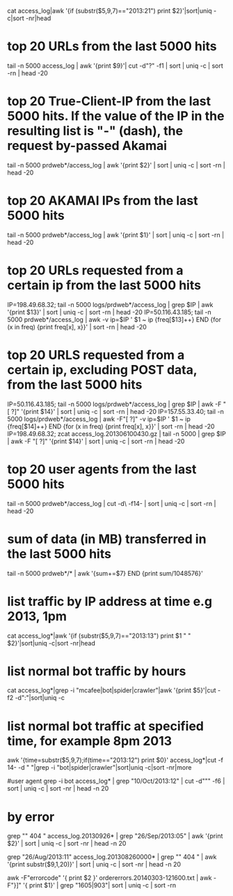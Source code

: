 cat access_log|awk '{if (substr($5,9,7)=="2013:21") print $2}'|sort|uniq -c|sort -nr|head

# top 20 URLs from the last 5000 hits
tail -n 5000 access_log | awk '{print $9}'| cut -d"?" -f1 | sort | uniq -c | sort -rn | head -20 

# top 20 True-Client-IP from the last 5000 hits. If the value of the IP in the resulting list is "-" (dash), the request by-passed Akamai
tail -n 5000 prdweb*/access_log | awk '{print $2}' | sort | uniq -c | sort -rn | head -20
 
# top 20 AKAMAI IPs from the last 5000 hits
tail -n 5000 prdweb*/access_log | awk '{print $1}' | sort | uniq -c | sort -rn | head -20

# top 20 URLs requested from a certain ip from the last 5000 hits
IP=198.49.68.32; tail -n 5000 logs/prdweb*/access_log | grep $IP | awk '{print $13}' | sort | uniq -c | sort -rn | head -20
IP=50.116.43.185; tail -n 5000 prdweb*/access_log | awk -v ip=$IP ' $1 ~ ip {freq[$13]++} END {for (x in freq) {print freq[x], x}}' | sort -rn | head -20
 
# top 20 URLS requested from a certain ip, excluding POST data, from the last 5000 hits
IP=50.116.43.185; tail -n 5000 logs/prdweb*/access_log | grep $IP | awk -F "[ ?]" '{print $14}' | sort | uniq -c | sort -rn | head -20
IP=157.55.33.40; tail -n 5000 logs/prdweb*/access_log | awk -F"[ ?]" -v ip=$IP ' $1 ~ ip {freq[$14]++} END {for (x in freq) {print freq[x], x}}' | sort -rn | head -20
IP=198.49.68.32; zcat access_log.201306100430.gz | tail -n 5000 | grep $IP | awk -F "[ ?]" '{print $14}' | sort | uniq -c | sort -rn | head -20
 
# top 20 user agents from the last 5000 hits
tail -n 5000 prdweb*/access_log | cut -d\  -f14- | sort | uniq -c | sort -rn | head -20
 
# sum of data (in MB) transferred in the last 5000 hits
tail -n 5000 prdweb*/* | awk '{sum+=$7} END {print sum/1048576}'
 
# list traffic by IP address at time e.g 2013, 1pm
cat access_log*|awk '{if (substr($5,9,7)=="2013:13") print $1 " " $2}'|sort|uniq -c|sort -nr|head
 
# list normal bot traffic by hours
cat access_log*|grep -i "mcafee\|bot\|spider\|crawler"|awk '{print $5}'|cut -f2 -d":"|sort|uniq -c
 
# list normal bot traffic at specified time, for example 8pm 2013
awk '{time=substr($5,9,7);if(time=="2013:12") print $0}' access_log*|cut -f 14- -d " "|grep -i "bot\|spider\|crawler"|sort|uniq -c|sort -nr|more

#user agent
grep -i bot access_log* | grep "10/Oct/2013:12" | cut -d"\"" -f6 | sort | uniq -c | sort -nr  | head -n 20

# by error
grep "\" 404 " access_log.20130926* | grep "26/Sep/2013:05" | awk '{print $2}' | sort | uniq -c | sort -nr  | head -n 20

grep "26/Aug/2013:11" access_log.201308260000* | grep "\" 404 " | awk '{print substr($9,1,20)}' | sort | uniq -c | sort -nr | head -n 20

awk -F"errorcode" '{ print $2 }' ordererrors.20140303-121600.txt | awk -F"}]" '{ print $1}' | grep "1605\|903"| sort | uniq -c | sort -rn
